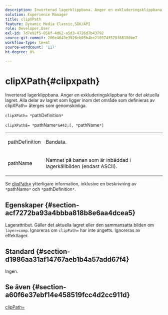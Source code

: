 ```yaml
---
description: Inverterad lagerklippbana. Anger en exkluderingsklippbana för det aktuella lagret. Alla delar av lagret som ligger inom det område som definieras av clipXPath= återges som genomskinliga.
solution: Experience Manager
title: clipXPath
feature: Dynamic Media Classic,SDK/API
role: Developer,User
exl-id: 7d7e92f5-856f-4d62-a5d3-4726d7b43792
source-git-commit: 206e4643e3926cb85b4be2189743578f88180be7
workflow-type: tm+mt
source-wordcount: '117'
ht-degree: 0%

---
```


# clipXPath{#clipxpath}

Inverterad lagerklippbana. Anger en exkluderingsklippbana för det aktuella lagret. Alla delar av lagret som ligger inom det område som definieras av clipXPath= återges som genomskinliga.

`clipXPath= *`pathDefinition`*`

`clipXPathE= *`pathName`*&#42;[, *`pathName`*]`

<table id="simpletable_27AFC3A694874CF8B673460820EFD90D"> 
 <tr class="strow"> 
  <td class="stentry"> <p><span class="codeph"> <span class="varname"> pathDefinition</span> </span> </p> </td> 
  <td class="stentry"> <p>Bandata. </p></td> 
 </tr> 
 <tr class="strow"> 
  <td class="stentry"> <p><span class="codeph"> <span class="varname"> pathName</span> </span> </p> </td> 
  <td class="stentry"> <p>Namnet på banan som är inbäddad i lagerkällbilden (endast ASCII). </p></td> 
 </tr> 
</table>

Se [clipPath=](../../../../../is-api/http-ref/image-serving-api-ref/c-http-protocol-reference/c-command-reference/r-clippath.md#reference-8139b1b52dc54749b51b109521ddf83d) ytterligare information, inklusive en beskrivning av `*`pathName`*` och `*`pathDefinition`*`.

## Egenskaper {#section-acf7272ba93a4bbba818b8e6aa4dcea5}

Lagerattribut. Gäller det aktuella lagret eller den sammansatta bilden om `layer=comp`. Ignoreras om `clipPath=` har inte angetts. Ignoreras av effektlager.

## Standard {#section-d1986aa31af14767aeb1b4a57add67f4}

Ingen.

## Se även {#section-a60f6e37ebf14e458519fcc4d2cc911d}

[clipPath=](../../../../../is-api/http-ref/image-serving-api-ref/c-http-protocol-reference/c-command-reference/r-clippath.md#reference-8139b1b52dc54749b51b109521ddf83d)
